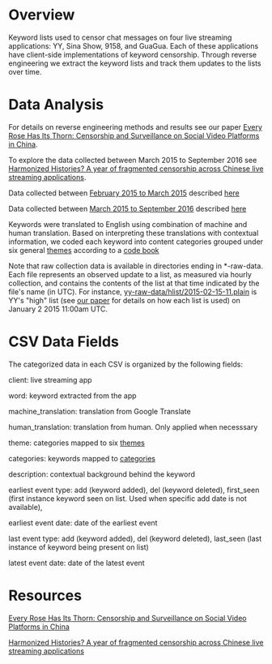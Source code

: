
Overview
========

Keyword lists used to censor chat messages on four live streaming applications: YY, Sina Show, 9158, and GuaGua. 
Each of these applications have client-side implementations of keyword censorship. 
Through reverse engineering we extract the keyword lists and track them updates to the lists over time. 

Data Analysis 
========

For details on reverse engineering methods and results see our paper [Every Rose Has Its Thorn: Censorship and Surveillance on Social Video Platforms in China](https://www.usenix.org/conference/foci15/workshop-program/presentation/knockel).

To explore the data collected between March 2015 to September 2016 see 
[Harmonized Histories?
A year of fragmented censorship across Chinese live streaming applications](https://netalert.me/harmonized-histories.html).

Data collected between [February 2015 to March 2015](https://github.com/citizenlab/chat-censorship/blob/master/livestream/livestream_keywords_02_15_05_15.csv) described [here](https://www.usenix.org/system/files/conference/foci15/foci15-paper-knockel.pdf) 

Data collected between [March 2015 to September 2016](https://github.com/citizenlab/chat-censorship/blob/master/livestream/livestream_keywords_05_15_09_16.csv) described [here](https://netalert.me/harmonized-histories.html)

Keywords were translated to English using combination of machine and human translation.
Based on interpreting these translations with contextual information, we coded each keyword into content categories grouped under six general [themes](https://github.com/citizenlab/chat-censorship/blob/master/themes_keyword_censorship.csv) according to a [code book](https://github.com/citizenlab/chat-censorship/blob/master/categories_keyword_censorship.csv)

Note that raw collection data is available in directories ending in \*-raw-data.  Each file represents an observed update to a list, as measured via hourly collection, and contains the contents of the list at that time indicated by the file's name (in UTC).  For instance, [yy-raw-data/hlist/2015-02-15-11.plain](https://github.com/citizenlab/chat-censorship/blob/master/livestream/yy-raw-data/hlist/2015-02-15-11.plain) is YY's "high" list (see [our paper](https://www.usenix.org/system/files/conference/foci15/foci15-paper-knockel.pdf) for details on how each list is used) on January 2 2015 11:00am UTC.

CSV Data Fields
========

The categorized data in each CSV is organized by the following fields:

client: live streaming app

word: keyword extracted from the app

machine_translation: translation from Google Translate

human_translation: translation from human. Only applied when necesssary 

theme: categories mapped to six [themes](https://github.com/citizenlab/chat-censorship/blob/master/themes_keyword_censorship.csv)

categories: keywords mapped to [categories](https://github.com/citizenlab/chat-censorship/blob/master/categories_keyword_censorship.csv)

description: contextual background behind the keyword

earliest event type: add (keyword added), del (keyword deleted), first_seen
(first instance keyword seen on list. Used when specific add date is not available),

earliest event date: date of the earliest event

last event type: add (keyword added), del (keyword deleted), last_seen (last instance of keyword being present on list)

latest event date: date of the latest event

Resources 
========
[Every Rose Has Its Thorn: Censorship and Surveillance on Social Video Platforms in China](https://www.usenix.org/system/files/conference/foci15/foci15-paper-knockel.pdf)

[Harmonized Histories?
A year of fragmented censorship across Chinese live streaming applications](https://netalert.me/harmonized-histories.html)

